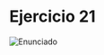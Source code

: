 # Ejercicio 21

![Enunciado](https://github.com/Lukas-De-Angelis-Riva/Estructura-Assembly/blob/master/Ejercicio21/Enunciado.JPG)